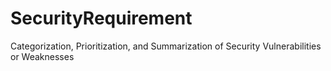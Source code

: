 # SecurityRequirement
Categorization, Prioritization, and Summarization of Security Vulnerabilities or Weaknesses
